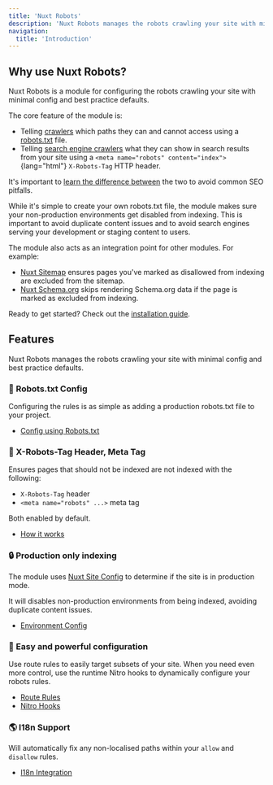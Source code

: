 ```yaml
---
title: 'Nuxt Robots'
description: 'Nuxt Robots manages the robots crawling your site with minimal config and best practice defaults.'
navigation:
  title: 'Introduction'
---
```


## Why use Nuxt Robots?

Nuxt Robots is a module for configuring the robots crawling your site with minimal config and best practice defaults.

The core feature of the module is:
- Telling [crawlers](https://developers.google.com/search/docs/crawling-indexing/overview-google-crawlers) which paths they can and cannot access using a [robots.txt](https://developers.google.com/search/docs/crawling-indexing/robots/intro) file.
- Telling [search engine crawlers](https://developers.google.com/search/docs/crawling-indexing/googlebot) what they can show in search results from your site using a `<meta name="robots" content="index">`{lang="html"} `X-Robots-Tag` HTTP header.

It's important to [learn the difference between](/docs/robots/guides/robots-txt-vs-meta-tag) the two to avoid common SEO pitfalls.

While it's simple to create your own robots.txt file, the module makes sure your non-production environments get disabled from indexing. This is important to avoid duplicate content issues and to avoid search engines serving your development or staging content to users.

The module also acts as an integration point for other modules. For example:
- [Nuxt Sitemap](/docs/sitemap/getting-started/introduction) ensures pages you've marked as disallowed from indexing are excluded from the sitemap.
- [Nuxt Schema.org](/docs/schema/getting-started/introduction) skips rendering Schema.org data if the page is marked as excluded from indexing.

Ready to get started? Check out the [installation guide](/docs/robots/getting-started/installation).

## Features

Nuxt Robots manages the robots crawling your site with minimal config and best practice defaults.

### 🤖 Robots.txt Config

Configuring the rules is as simple as adding a production robots.txt file to your project.

- [Config using Robots.txt](/docs/robots/guides/robots-txt)

### 🗿 X-Robots-Tag Header, Meta Tag

Ensures pages that should not be indexed are not indexed with the following:
- `X-Robots-Tag` header
- `<meta name="robots" ...>` meta tag

Both enabled by default.

- [How it works](/docs/robots/getting-started/how-it-works)

### 🔒 Production only indexing

The module uses [Nuxt Site Config](/docs/site-config/getting-started/background) to determine if the site is in production mode.

It will disables non-production environments from being indexed, avoiding duplicate content issues.

- [Environment Config](/docs/robots/guides/disable-indexing)

### 🔄 Easy and powerful configuration

Use route rules to easily target subsets of your site.
When you need even more control, use the runtime Nitro hooks to dynamically configure your robots rules.

- [Route Rules](/docs/robots/guides/route-rules)
- [Nitro Hooks](/docs/robots/nitro-api/nitro-hooks)

### 🌎 I18n Support

Will automatically fix any non-localised paths within your `allow` and `disallow` rules.

- [I18n Integration](/docs/robots/integration/i18n)
